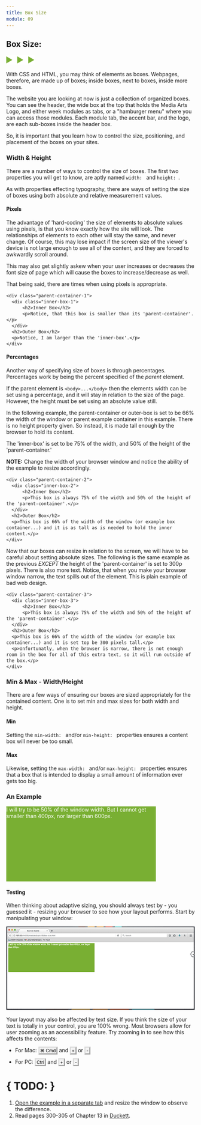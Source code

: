 ```yaml
---
title: Box Size
module: 09
---
```


## Box Size:
<img src="./../../../img/arrow-divider.svg" style="width: 75px; border: none;" />

With CSS and HTML, you may think of elements as boxes. Webpages, therefore, are made up of boxes; inside boxes, next to boxes, inside more boxes.

The website you are looking at now is just a collection of organized boxes. You can see the header, the wide box at the top that holds the Media Arts Logo, and either week modules as tabs, or a "hamburger menu" where you can access those modules. Each module tab, the accent bar, and the logo, are each sub-boxes inside the header box.

So, it is important that you learn how to control the size, positioning, and placement of the boxes on your sites.

### Width & Height

There are a number of ways to control the size of boxes. The first two properties you will get to know, are aptly named `width: ` and `height: `.

As with properties effecting typography, there are ways of setting the size of boxes using both absolute and relative measurement values.

#### Pixels

The advantage of 'hard-coding' the size of elements to absolute values using pixels, is that you know exactly how the site will look. The relationships of elements to each other will stay the same, and never change. Of course, this may lose impact if the screen size of the viewer's device is not large enough to see all of the content, and they are forced to awkwardly scroll around.

This may also get slightly askew when your user increases or decreases the font size of page which will cause the boxes to increase/decrease as well.

That being said, there are times when using pixels is appropriate.

<div class="pen-group">
  <p data-height="400" data-theme-id="30567" data-slug-hash="OObdbv" data-default-tab="html,css" data-user="Media-Ed-Online" data-embed-version="2" data-pen-title="[Topic-09]  Box Models, Pt. 1" class="codepen"></p>
  <script async src="https://production-assets.codepen.io/assets/embed/ei.js"></script>

  <div class="pen-result displayed_code_example_pen">
    <style media="screen">
        .parent-container-1 {
            width: 400px;
            height: 400px;
            background-color: #1CCDCA;
        }
        .parent-container-1 h2 {
          font-size: x-large;
          font-weight: bolder;
          font-style: italic;
        }
        .inner-box-1 {
            width: 300px;
            height: 300px;
            background-color: rgba(255,255,255,.5);
        }
    </style>

    <div class="parent-container-1">
      <div class="inner-box-1">
          <h2>Inner Box</h2>
          <p>Notice, that this box is smaller than its 'parent-container'.</p>
      </div>
      <h2>Outer Box</h2>
      <p>Notice, I am larger than the 'inner-box'.</p>
    </div>
  </div>
</div>


#### Percentages

Another way of specifying size of boxes is through percentages. Percentages work by being the percent specified of the _parent_ element.

If the parent element is `<body>...</body>` then the elements width can be set using a percentage, and it will stay in relation to the size of the page. However, the height must be set using an absolute value still.

In the following example, the parent-container or outer-box is set to be 66% the width of the window or parent example container in this example. There is no height property given. So instead, it is made tall enough by the browser to hold its content.

The 'inner-box' is set to be 75% of the width, and 50% of the height of the 'parent-container.'

**NOTE:** Change the width of your browser window and notice the ability of the example to resize accordingly.

<div class="pen-group">
  <p data-height="400" data-theme-id="30567" data-slug-hash="qVqgxR" data-default-tab="html,css" data-user="Media-Ed-Online" data-embed-version="2" data-pen-title="[Topic-09] Box Models, Pt. 2" class="codepen"></p>

  <div class="pen-result displayed_code_example_pen">
    <style>
      .parent-container-2 {
          width: 66%;
          background-color: #1CCDCA;
      }
      .parent-container-2 h2 {
        font-size: x-large;
        font-weight: bolder;
        font-style: italic;
      }
      .inner-box-2 {
          width: 75%;
          height: 50%;
          background-color: rgba(255,255,255,.5)
      }
    </style>

    <div class="parent-container-2">
      <div class="inner-box-2">
          <h2>Inner Box</h2>
          <p>This box is always 75% of the width and 50% of the height of the 'parent-container'.</p>
      </div>
      <h2>Outer Box</h2>
      <p>This box is 66% of the width of the window (or example box container...) and it is as tall as is needed to hold the inner content.</p>
    </div>
  </div>
</div>

Now that our boxes can resize in relation to the screen, we will have to be careful about setting absolute sizes. The following is the same example as the previous _EXCEPT_ the height of the 'parent-container' is set to 300p pixels. There is also more text. Notice, that when you make your browser window narrow, the text spills out of the element. This is plain example of bad web design.

<div class="pen-group">
  <p data-height="400" data-theme-id="30567" data-slug-hash="VrmRZX" data-default-tab="html,css" data-user="Media-Ed-Online" data-embed-version="2" data-pen-title="[Topic-09] Box Models, Pt. 3" class="codepen"></p>

  <div class="pen-result displayed_code_example_pen">
    <style>
        .parent-container-3 {
            width: 66%;
            height: 300px;
            background-color: #1CCDCA;
        }
        .parent-container-3 h2 {
          font-size: x-large;
          font-weight: bolder;
          font-style: italic;
        }
        .inner-box-3 {
            width: 75%;
            height: 50%;
            background-color: rgba(255,255,255,.5);
        }
    </style>

    <div class="parent-container-3">
      <div class="inner-box-3">
          <h2>Inner Box</h2>
          <p>This box is always 75% of the width and 50% of the height of the 'parent-container'.</p>
      </div>
      <h2>Outer Box</h2>
      <p>This box is 66% of the width of the window (or example box container...) and it is set top be 300 pixels tall.</p>
      <p>Unfortunatly, when the browser is narrow, there is not enough room in the box for all of this extra text, so it will run outside of the box.</p>
    </div>
  </div>
</div>


### Min & Max - Width/Height

There are a few ways of ensuring our boxes are sized appropriately for the contained content. One is to set min and max sizes for both width and height.

#### Min

Setting the `min-width: ` and/or `min-height: ` properties ensures a content box will never be too small.

#### Max

Likewise, setting the `max-width: ` and/or `max-height: ` properties ensures that a box that is intended to display a small amount of information ever gets too big.

### An Example

<div class="pen-group">
  <p data-height="200" data-theme-id="30567" data-slug-hash="xPRBqp" data-default-tab="html,css" data-user="Media-Ed-Online" data-embed-version="2" data-pen-title="[Topic-09] Box Models, Pt. 4" class="codepen"></p>

  <div class="pen-result displayed_code_example_pen">
    <style>
      .parent-container-4 {
          width: 50%;
          min-width: 400px;
          max-width: 600px;
          height: 200px;
          background-color: #79AF33;
          color: #fff;
      }
    </style>
    <div class="parent-container-4">
      I will try to be 50% of the window width. But I cannot get smaller than 400px, nor larger than 600px.
    </div>
  </div>
</div>

#### Testing
When thinking about adaptive sizing, you should always test by - you guessed it - resizing your browser to see how your layout performs. Start by manipulating your window:

<p align="center"><img src="../imgs/box-sizing.gif" title="Box Behaving in Browser" style="border:none;" /></p>

Your layout may also be affected by text size. If you think the size of your text is totally in your control, you are 100% wrong. Most browsers allow for user zooming as an accessibility feature. Try zooming in to see how this affects the contents:

  - For Mac:
    <kbd class="keyboard-key nowrap" style="border: 3px outset #F3F3F3; border-left-color: #DBDBDB; border-top-color: #DBDBDB; background-color: #F3F3F3; padding: 0px 2px; font-family: inherit; font-size: 0.85em; color: black">
    <span class="Unicode">⌘</span> Cmd</kbd>
    and
    <kbd class="keyboard-key nowrap" style="border: 3px outset #F3F3F3; border-left-color: #DBDBDB; border-top-color: #DBDBDB; background-color: #F3F3F3; padding: 0px 2px; font-family: inherit; font-size: 0.85em; color: black">+</kbd>
    or
    <kbd class="keyboard-key nowrap" style="border: 3px outset #F3F3F3; border-left-color: #DBDBDB; border-top-color: #DBDBDB; background-color: #F3F3F3; padding: 0px 2px; font-family: inherit; font-size: 0.85em; color: black">-</kbd>

  - For PC:
    <kbd class="keyboard-key nowrap" style="border: 3px outset #F3F3F3; border-left-color: #DBDBDB; border-top-color: #DBDBDB; background-color: #F3F3F3; padding: 0px 2px; font-family: inherit; font-size: 0.85em; color: black">Ctrl</kbd>
    and
    <kbd class="keyboard-key nowrap" style="border: 3px outset #F3F3F3; border-left-color: #DBDBDB; border-top-color: #DBDBDB; background-color: #F3F3F3; padding: 0px 2px; font-family: inherit; font-size: 0.85em; color: black">+</kbd>
    or
    <kbd class="keyboard-key nowrap" style="border: 3px outset #F3F3F3; border-left-color: #DBDBDB; border-top-color: #DBDBDB; background-color: #F3F3F3; padding: 0px 2px; font-family: inherit; font-size: 0.85em; color: black">-</kbd>


# { TODO: }
1. <a href="{{site.baseurl}}/modules/topic-09/box-size.html" target="_blank">Open the example in a separate tab</a> and resize the window to observe the difference.
2. Read pages 300-305 of Chapter 13 in [Duckett](https://github.com/Media-Ed-Online/intro-web-dev/issues/3).
